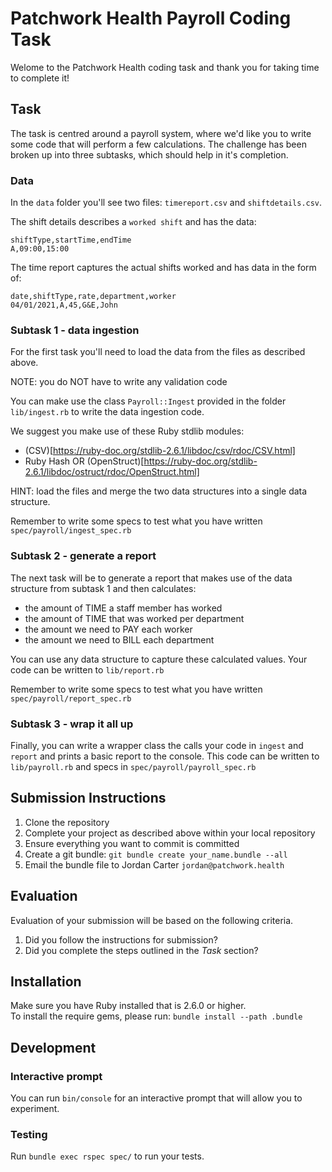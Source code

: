 # Patchwork Health Payroll Coding Task

Welome to the Patchwork Health coding task and thank you for taking time to complete it!

## Task

The task is centred around a payroll system, where we'd like you to write some code that will perform a few calculations.
The challenge has been broken up into three subtasks, which should help in it's completion.

### Data

In the `data` folder you'll see two files: `timereport.csv` and `shiftdetails.csv`.

The shift details describes a `worked shift` and has the data:
```
shiftType,startTime,endTime
A,09:00,15:00
```

The time report captures the actual shifts worked and has data in the form of:
```
date,shiftType,rate,department,worker
04/01/2021,A,45,G&E,John
```

### Subtask 1 - data ingestion

For the first task you'll need to load the data from the files as described above.

NOTE: you do NOT have to write any validation code

You can make use the class `Payroll::Ingest` provided in the folder `lib/ingest.rb` to write the data ingestion code.

We suggest you make use of these Ruby stdlib modules:

* (CSV)[https://ruby-doc.org/stdlib-2.6.1/libdoc/csv/rdoc/CSV.html]
* Ruby Hash OR (OpenStruct)[https://ruby-doc.org/stdlib-2.6.1/libdoc/ostruct/rdoc/OpenStruct.html]

HINT: load the files and merge the two data structures into a single data structure.

Remember to write some specs to test what you have written `spec/payroll/ingest_spec.rb` 

### Subtask 2 - generate a report

The next task will be to generate a report that makes use of the data structure from subtask 1 and then calculates:

* the amount of TIME a staff member has worked
* the amount of TIME that was worked per department
* the amount we need to PAY each worker
* the amount we need to BILL each department

You can use any data structure to capture these calculated values.
Your code can be written to `lib/report.rb`

Remember to write some specs to test what you have written `spec/payroll/report_spec.rb` 

### Subtask 3 - wrap it all up

Finally, you can write a wrapper class the calls your code in `ingest` and `report` and prints a basic report to the console.
This code can be written to `lib/payroll.rb` and specs in `spec/payroll/payroll_spec.rb` 

## Submission Instructions

1. Clone the repository
1. Complete your project as described above within your local repository
1. Ensure everything you want to commit is committed
1. Create a git bundle: `git bundle create your_name.bundle --all`
1. Email the bundle file to Jordan Carter `jordan@patchwork.health`

## Evaluation

Evaluation of your submission will be based on the following criteria.

1. Did you follow the instructions for submission?
2. Did you complete the steps outlined in the _Task_ section?

## Installation

Make sure you have Ruby installed that is 2.6.0 or higher. \
To install the require gems, please run: `bundle install --path .bundle`

## Development

### Interactive prompt

You can run `bin/console` for an interactive prompt that will allow you to experiment.
 
### Testing

Run `bundle exec rspec spec/` to run your tests.

